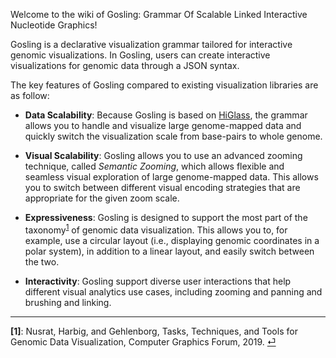 Welcome to the wiki of Gosling: Grammar Of Scalable Linked Interactive Nucleotide Graphics!

Gosling is a declarative visualization grammar tailored for interactive genomic visualizations. In Gosling, users can create interactive visualizations for genomic data through a JSON syntax.

The key features of Gosling compared to existing visualization libraries are as follow:

- **Data Scalability**: Because Gosling is based on [HiGlass](http://higlass.io/), the grammar allows you to handle and visualize large genome-mapped data and quickly switch the visualization scale from base-pairs to whole genome.

- **Visual Scalability**: Gosling allows you to use an advanced zooming technique, called *Semantic Zooming*, which allows flexible and seamless visual exploration of large genome-mapped data. This allows you to switch between different visual encoding strategies that are appropriate for the given zoom scale. <!--For example, you can show nucleotide bases of genomic sequence when zoomed in while show overall distribution of the bases using stacked bar chart when zoomed out.-->

- **Expressiveness**: Gosling is designed to support the most part of the taxonomy<sup id="fnc1">[1](#fn1)</sup> of genomic data visualization. This allows you to, for example, use a circular layout (i.e., displaying genomic coordinates in a polar system), in addition to a linear layout, and easily switch between the two.

- **Interactivity**: Gosling support diverse user interactions that help different visual analytics use cases, including zooming and panning and brushing and linking.

---
<b id="fn1">[1]</b>: Nusrat, Harbig, and Gehlenborg, Tasks, Techniques, and Tools for Genomic Data Visualization, Computer Graphics Forum, 2019. [⏎](#fnc1)